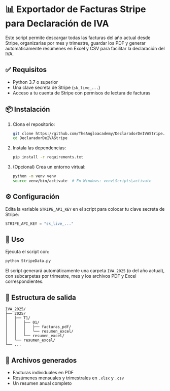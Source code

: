 # 📊 Exportador de Facturas Stripe para Declaración de IVA

Este script permite descargar todas las facturas del año actual desde Stripe, organizarlas por mes y trimestre, guardar los PDF y generar automáticamente resúmenes en Excel y CSV para facilitar la declaración del IVA.

## ✅ Requisitos

* Python 3.7 o superior
* Una clave secreta de Stripe (`sk_live_...`)
* Acceso a tu cuenta de Stripe con permisos de lectura de facturas

## 📦 Instalación

1. Clona el repositorio:

   ```bash
   git clone https://github.com/TheAngloacademy/DeclaradorDeIVAStripe.git
   cd DeclaradorDeIVAStripe
   ```

2. Instala las dependencias:

   ```bash
   pip install -r requirements.txt
   ```

3. (Opcional) Crea un entorno virtual:

   ```bash
   python -m venv venv
   source venv/bin/activate  # En Windows: venv\Scripts\activate
   ```

## ⚙️ Configuración

Edita la variable `STRIPE_API_KEY` en el script para colocar tu clave secreta de Stripe:

```python
STRIPE_API_KEY = "sk_live_..."
```

## 🚀 Uso

Ejecuta el script con:

```bash
python StripeData.py
```

El script generará automáticamente una carpeta `IVA_2025` (o del año actual), con subcarpetas por trimestre, mes y los archivos PDF y Excel correspondientes.

## 📁 Estructura de salida

```
IVA_2025/
├── 2025/
│   ├── T1/
│   │   ├── 01/
│   │   │   ├── facturas_pdf/
│   │   │   └── resumen_excel/
│   │   └── resumen_excel/
│   └── resumen_excel/
└── ...
```

## 💾 Archivos generados

* Facturas individuales en PDF
* Resúmenes mensuales y trimestrales en `.xlsx` y `.csv`
* Un resumen anual completo
